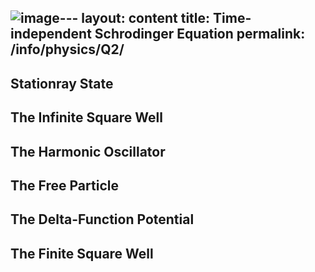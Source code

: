 ![image](https://github.com/user-attachments/assets/7e675e6d-b5b5-4a2d-bfe7-00a8bd35871c)---
layout: content
title: Time-independent Schrodinger Equation
permalink: /info/physics/Q2/
---
## Stationray State

## The Infinite Square Well


## The Harmonic Oscillator

## The Free Particle


## The Delta-Function Potential

## The Finite Square Well
